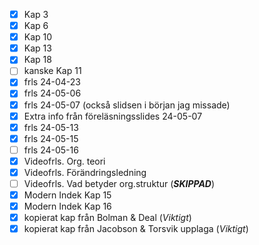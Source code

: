 - [x] Kap 3
- [x] Kap 6
- [x] Kap 10
- [x] Kap 13
- [x] Kap 18
- [ ] kanske Kap 11
- [x] frls 24-04-23
- [x] frls 24-05-06
- [x] frls 24-05-07 (också slidsen i början jag missade)
- [x] Extra info från föreläsningsslides 24-05-07
- [x] frls 24-05-13
- [x] frls 24-05-15
- [ ] frls 24-05-16
- [x] Videofrls. Org. teori
- [x] Videofrls. Förändringsledning
- [ ] Videofrls. Vad betyder org.struktur (***SKIPPAD***)
- [x] Modern Indek Kap 15
- [x] Modern Indek Kap 16
- [x] kopierat kap från Bolman & Deal (*Viktigt*)
- [x] kopierat kap från Jacobson & Torsvik upplaga (*Viktigt*)